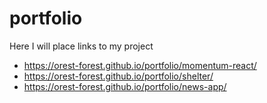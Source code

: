 # portfolio

Here I will place links to my project

- https://orest-forest.github.io/portfolio/momentum-react/ 
- https://orest-forest.github.io/portfolio/shelter/
- https://orest-forest.github.io/portfolio/news-app/

